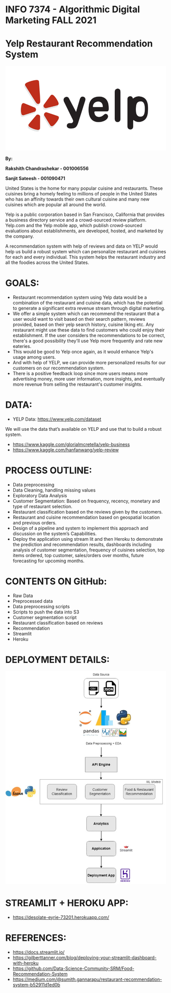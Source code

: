 # **INFO 7374 - Algorithmic Digital Marketing FALL 2021**

# **Yelp Restaurant Recommendation System**

![Yelp Restaurant Recommendation System](yelp.png)


**By:**

**Rakshith Chandrashekar - 001006556**

**Sanjit Sateesh - 001090471**






United States is the home for many popular cuisine and restaurants. These cuisines bring a homely feeling to millions of people in the United States who has an affinity towards their own cultural cuisine and many new cuisines which are popular all around the world.

Yelp is a public corporation based in San Francisco, California that provides a business directory service and a crowd-sourced review platform. Yelp.com and the Yelp mobile app, which publish crowd-sourced evaluations about establishments, are developed, hosted, and marketed by the company.

A recommendation system with help of reviews and data on YELP would help us build a robust system which can personalize restaurant and cuisines for each and every individual. This system helps the restaurant industry and all the foodies across the United States.


# **GOALS:**
- Restaurant recommendation system using Yelp data would be a combination of the restaurant and cuisine data, which has the potential to generate a significant extra revenue stream through digital marketing.
- We offer a simple system which can recommend the restaurant that a user would want to visit based on their search pattern, reviews provided, based on their yelp search history, cuisine liking etc. Any restaurant might use these data to find customers who could enjoy their establishment. If the user considers the recommendations to be correct, there's a good possibility they'll use Yelp more frequently and rate new eateries.
- This would be good to Yelp once again, as it would enhance Yelp's usage among users.
- And with help of YELP, we can provide more personalized results for our customers on our recommendation system.
- There is a positive feedback loop since more users means more advertising money, more user information, more insights, and eventually more revenue from selling the restaurant's customer insights.


# **DATA:**
- YELP Data: <https://www.yelp.com/dataset>

We will use the data that’s available on YELP and use that to build a robust system.
- <https://www.kaggle.com/glorialmcretella/yelp-business>
- <https://www.kaggle.com/hanfanwang/yelp-review>


# **PROCESS OUTLINE:**

- Data preprocessing
- Data Cleaning, handling missing values
- Exploratory Data Analysis
- Customer Segmentation: Based on frequency, recency, monetary and type of restaurant selection.
- Restaurant classification based on the reviews given by the customers.
- Restaurant and cuisine recommendation based on geospatial location and previous orders.
- Design of a pipeline and system to implement this approach and discussion on the system’s Capabilities.
- Deploy the application using stream lit and then Heroku to demonstrate the prediction and recommendation results, dashboards including analysis of customer segmentation, frequency of cuisines selection, top items ordered, top customer, sales/orders over months, future forecasting for upcoming months.

# **CONTENTS ON GitHub:**

-	Raw Data 
-	Preprocessed data 
-	Data preprocessing scripts 
-	Scripts to push the data into S3
-	Customer segmentation script 
-	Restaurant classification based on reviews 
-	Recommendation
-	Streamlit
-	Heroku


# **DEPLOYMENT DETAILS:**
![DEPLOYMENT DETAILS:](Deployment_V1.jpg)

# **STREAMLIT + HEROKU APP:**
- <https://desolate-eyrie-73201.herokuapp.com/>

# **REFERENCES:**
- <https://docs.streamlit.io/>
- <https://gilberttanner.com/blog/deploying-your-streamlit-dashboard-with-heroku>
- <https://github.com/Data-Science-Community-SRM/Food-Recommendation-System>
- <https://medium.com/@sumith.gannarapu/restaurant-recommendation-system-b52911d1ed0b>

